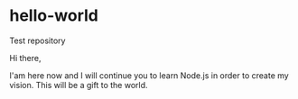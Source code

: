 # hello-world
Test repository 

Hi there,

I'am here now and I will continue you to learn Node.js in order to create my vision. 
This will be a gift to the world.
